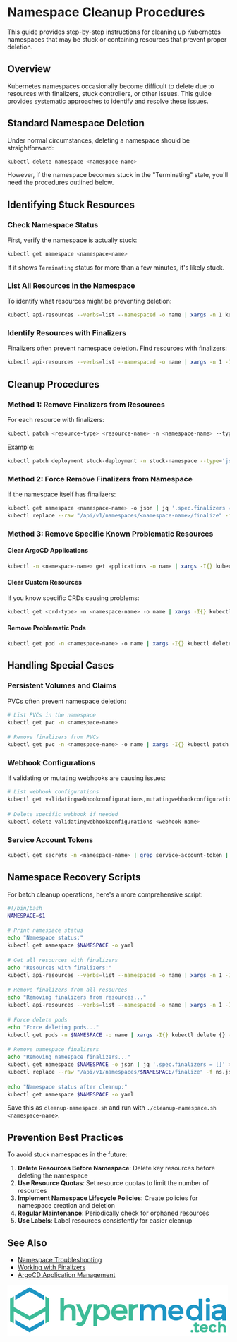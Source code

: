 # Namespace Cleanup Procedures

This guide provides step-by-step instructions for cleaning up Kubernetes namespaces that may be stuck or containing resources that prevent proper deletion.

## Overview

Kubernetes namespaces occasionally become difficult to delete due to resources with finalizers, stuck controllers, or other issues. This guide provides systematic approaches to identify and resolve these issues.

## Standard Namespace Deletion

Under normal circumstances, deleting a namespace should be straightforward:

```bash
kubectl delete namespace <namespace-name>
```

However, if the namespace becomes stuck in the "Terminating" state, you'll need the procedures outlined below.

## Identifying Stuck Resources

### Check Namespace Status

First, verify the namespace is actually stuck:

```bash
kubectl get namespace <namespace-name>
```

If it shows `Terminating` status for more than a few minutes, it's likely stuck.

### List All Resources in the Namespace

To identify what resources might be preventing deletion:

```bash
kubectl api-resources --verbs=list --namespaced -o name | xargs -n 1 kubectl get --show-kind --ignore-not-found -n <namespace-name>
```

### Identify Resources with Finalizers

Finalizers often prevent namespace deletion. Find resources with finalizers:

```bash
kubectl api-resources --verbs=list --namespaced -o name | xargs -n 1 -I{} bash -c "kubectl get {} -n <namespace-name> -o json | jq '.items[] | select(.metadata.finalizers != null and .metadata.finalizers | length > 0) | \"\(.kind) \(.metadata.name) has finalizers: \(.metadata.finalizers)\"'"
```

## Cleanup Procedures

### Method 1: Remove Finalizers from Resources

For each resource with finalizers:

```bash
kubectl patch <resource-type> <resource-name> -n <namespace-name> --type='json' -p='[{"op":"remove","path":"/metadata/finalizers"}]'
```

Example:

```bash
kubectl patch deployment stuck-deployment -n stuck-namespace --type='json' -p='[{"op":"remove","path":"/metadata/finalizers"}]'
```

### Method 2: Force Remove Finalizers from Namespace

If the namespace itself has finalizers:

```bash
kubectl get namespace <namespace-name> -o json | jq '.spec.finalizers = []' > ns.json
kubectl replace --raw "/api/v1/namespaces/<namespace-name>/finalize" -f ns.json
```

### Method 3: Remove Specific Known Problematic Resources

#### Clear ArgoCD Applications

```bash
kubectl -n <namespace-name> get applications -o name | xargs -I{} kubectl patch {} -n <namespace-name> --type='json' -p='[{"op":"remove","path":"/metadata/finalizers"}]'
```

#### Clear Custom Resources

If you know specific CRDs causing problems:

```bash
kubectl get <crd-type> -n <namespace-name> -o name | xargs -I{} kubectl patch {} -n <namespace-name> --type='json' -p='[{"op":"remove","path":"/metadata/finalizers"}]'
```

#### Remove Problematic Pods

```bash
kubectl get pod -n <namespace-name> -o name | xargs -I{} kubectl delete {} -n <namespace-name> --force --grace-period=0
```

## Handling Special Cases

### Persistent Volumes and Claims

PVCs often prevent namespace deletion:

```bash
# List PVCs in the namespace
kubectl get pvc -n <namespace-name>

# Remove finalizers from PVCs
kubectl get pvc -n <namespace-name> -o name | xargs -I{} kubectl patch {} -n <namespace-name> --type='json' -p='[{"op":"remove","path":"/metadata/finalizers"}]'
```

### Webhook Configurations

If validating or mutating webhooks are causing issues:

```bash
# List webhook configurations
kubectl get validatingwebhookconfigurations,mutatingwebhookconfigurations

# Delete specific webhook if needed
kubectl delete validatingwebhookconfigurations <webhook-name>
```

### Service Account Tokens

```bash
kubectl get secrets -n <namespace-name> | grep service-account-token | awk '{print $1}' | xargs -I{} kubectl delete secret {} -n <namespace-name>
```

## Namespace Recovery Scripts

For batch cleanup operations, here's a more comprehensive script:

```bash
#!/bin/bash
NAMESPACE=$1

# Print namespace status
echo "Namespace status:"
kubectl get namespace $NAMESPACE -o yaml

# Get all resources with finalizers
echo "Resources with finalizers:"
kubectl api-resources --verbs=list --namespaced -o name | xargs -n 1 -I{} bash -c "kubectl get {} -n $NAMESPACE -o json 2>/dev/null | jq -r '.items[] | select(.metadata.finalizers != null and .metadata.finalizers | length > 0) | \"\(.kind) \(.metadata.name) has finalizers: \(.metadata.finalizers)\"'"

# Remove finalizers from all resources
echo "Removing finalizers from resources..."
kubectl api-resources --verbs=list --namespaced -o name | xargs -n 1 -I{} bash -c "kubectl get {} -n $NAMESPACE -o json 2>/dev/null | jq -r '.items[] | select(.metadata.finalizers != null and .metadata.finalizers | length > 0) | \"\(.kind)/\(.metadata.name)\"'" | xargs -I{} kubectl patch {} -n $NAMESPACE --type='json' -p='[{"op":"remove","path":"/metadata/finalizers"}]'

# Force delete pods
echo "Force deleting pods..."
kubectl get pods -n $NAMESPACE -o name | xargs -I{} kubectl delete {} -n $NAMESPACE --force --grace-period=0

# Remove namespace finalizers
echo "Removing namespace finalizers..."
kubectl get namespace $NAMESPACE -o json | jq '.spec.finalizers = []' > ns.json
kubectl replace --raw "/api/v1/namespaces/$NAMESPACE/finalize" -f ns.json

echo "Namespace status after cleanup:"
kubectl get namespace $NAMESPACE -o yaml
```

Save this as `cleanup-namespace.sh` and run with `./cleanup-namespace.sh <namespace-name>`.

## Prevention Best Practices

To avoid stuck namespaces in the future:

1. **Delete Resources Before Namespace**: Delete key resources before deleting the namespace
2. **Use Resource Quotas**: Set resource quotas to limit the number of resources
3. **Implement Namespace Lifecycle Policies**: Create policies for namespace creation and deletion
4. **Regular Maintenance**: Periodically check for orphaned resources
5. **Use Labels**: Label resources consistently for easier cleanup

## See Also

- [Namespace Troubleshooting](./troubleshooting.md)
- [Working with Finalizers](../resource-management/finalizers.md)
- [ArgoCD Application Management](../argocd/application-management.md)

![hypermedia tech logo](../assets/images/hypermediatech-default.webp)